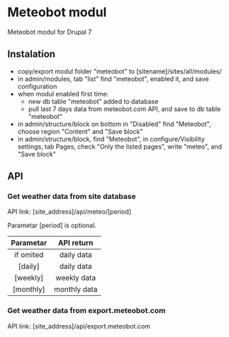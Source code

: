 # Meteobot modul

Meteobot modul for Drupal 7

## Instalation

* copy/export modul folder "meteobot" to [sitename]/sites/all/modules/
* in admin/modules, tab "list" find "meteobot", enabled it, and save configuration
* when modul enabled first time:
  * new db table "meteobot" added to database
  * pull last 7 days data from meteobot.com API, and save to db table "meteobot"
* in admin/structure/block on bottom in "Disabled" find "Meteobot", choose region "Content" and "Save block"
* in admin/structure/block, find "Meteobot", in configure/Visibility settings, tab Pages, check "Only the listed pages", write "meteo", and "Save block"

## API

### Get weather data from site database

API link: [site_address]/api/meteo/[period]

Parametar [period] is optional.

| Parametar | API return   |
|:---------:|:------------:|
| if omited | daily data   |
| [daily]   | daily data   |
| [weekly]  | weekly data  |
| [monthly] | monthly data |

### Get weather data from export.meteobot.com

API link: [site_address]/api/export.meteobot.com
